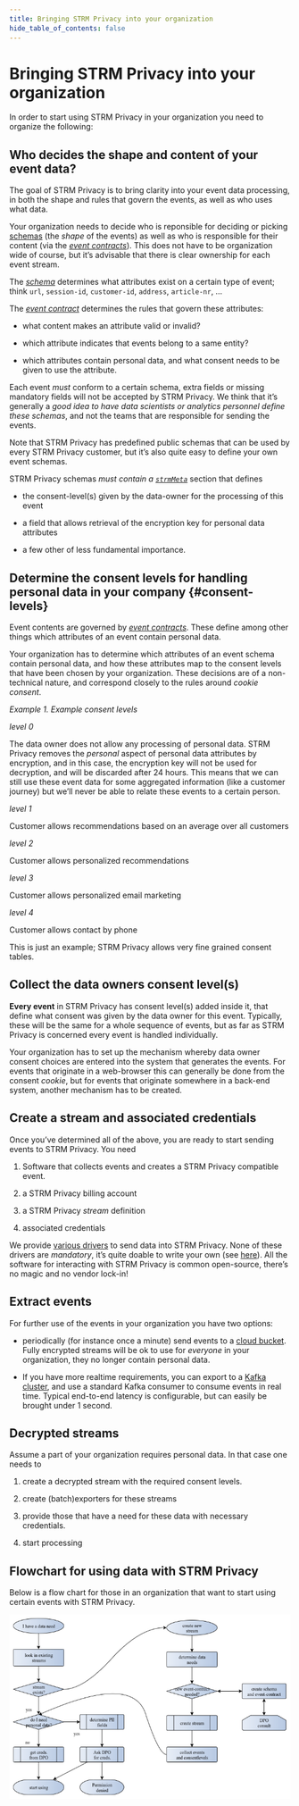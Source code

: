 ```yaml
---
title: Bringing STRM Privacy into your organization
hide_table_of_contents: false
---
```


# Bringing STRM Privacy into your organization

In order to start using STRM Privacy in your organization you need to
organize the following:

## Who decides the shape and content of your event data?

The goal of STRM Privacy is to bring clarity into your event data
processing, in both the shape and rules that govern the events, as well
as who uses what data.

Your organization needs to decide who is reponsible for deciding or
picking [schemas](/02-concepts/02-data-contracts/01-schemas-and-contracts.md#schema) (the
*shape* of the events) as well as who is responsible for their content
(via the [*event
contracts*](/02-concepts/02-data-contracts/01-schemas-and-contracts.md#contract)). This does
not have to be organization wide of course, but it’s advisable that
there is clear ownership for each event stream.

The [*schema*](/02-concepts/02-data-contracts/01-schemas-and-contracts.md#schema) determines
what attributes exist on a certain type of event; think `url`,
`session-id`, `customer-id`, `address`, `article-nr`, …

The [*event contract*](/02-concepts/02-data-contracts/01-schemas-and-contracts.md#contract)
determines the rules that govern these attributes:

-   what content makes an attribute valid or invalid?

-   which attribute indicates that events belong to a same entity?

-   which attributes contain personal data, and what consent needs to be
    given to use the attribute.

Each event *must* conform to a certain schema, extra fields or missing
mandatory fields will not be accepted by STRM Privacy. We think that
it’s generally a *good idea to have data scientists or analytics
personnel define these schemas*, and not the teams that are responsible
for sending the events.

Note that STRM Privacy has predefined public schemas that can be used by
every STRM Privacy customer, but it’s also quite easy to define your own
event schemas.

STRM Privacy schemas *must contain a
[`strmMeta`](/02-concepts/02-data-contracts/03-strm-meta.md)* section that defines

-   the consent-level(s) given by the data-owner for the processing of
    this event

-   a field that allows retrieval of the encryption key for personal
    data attributes

-   a few other of less fundamental importance.

## Determine the consent levels for handling personal data in your company {#consent-levels}

Event contents are governed by [*event
contracts*](/02-concepts/02-data-contracts/01-schemas-and-contracts.md#contract). These define
among other things which attributes of an event contain personal data.

Your organization has to determine which attributes of an event schema
contain personal data, and how these attributes map to the consent
levels that have been chosen by your organization. These decisions are
of a non-technical nature, and correspond closely to the rules around
*cookie consent*.

_Example 1. Example consent levels_
<div class="boxBorder">
<i>level 0</i>

The data owner does not allow any processing of personal data. STRM
Privacy removes the *personal* aspect of personal data attributes by
encryption, and in this case, the encryption key will not be used for
decryption, and will be discarded after 24 hours. This means that we can
still use these event data for some aggregated information (like a
customer journey) but we’ll never be able to relate these events to a
certain person.

<i>level 1</i>

Customer allows recommendations based on an average over all customers

<i>level 2</i>

Customer allows personalized recommendations

<i>level 3</i>  

Customer allows personalized email marketing

<i>level 4</i>  

Customer allows contact by phone

This is just an example; STRM Privacy allows very fine grained consent
tables.
</div>

## Collect the data owners consent level(s)

**Every event** in STRM Privacy has consent level(s) added inside it,
that define what consent was given by the data owner for this event.
Typically, these will be the same for a whole sequence of events, but as
far as STRM Privacy is concerned every event is handled individually.

Your organization has to set up the mechanism whereby data owner consent
choices are entered into the system that generates the events. For
events that originate in a web-browser this can generally be done from
the consent *cookie*, but for events that originate somewhere in a
back-end system, another mechanism has to be created.

## Create a stream and associated credentials

Once you’ve determined all of the above, you are ready to start sending
events to STRM Privacy. You need

1.  Software that collects events and creates a STRM Privacy compatible
    event.

2.  a STRM Privacy billing account

3.  a STRM Privacy *stream* definition

4.  associated credentials

We provide [various drivers](/03-quickstart/01-streaming/03-sending-data/01-language-examples.md) to send data
into STRM Privacy. None of these drivers are *mandatory*, it’s quite
doable to write your own (see [here](/03-quickstart/01-streaming/03-sending-data/02-sending-curl.md)).
All the software for interacting with STRM Privacy is common
open-source, there’s no magic and no vendor lock-in!

## Extract events

For further use of the events in your organization you have two options:

-   periodically (for instance once a minute) send events to a [cloud bucket](/03-quickstart/01-streaming/04-exporting-data/01-batch-export.md). Fully encrypted streams will
    be ok to use for *everyone* in your organization, they no longer
    contain personal data.

-   If you have more realtime requirements, you can export to a [Kafka cluster](/03-quickstart/01-streaming/04-exporting-data/03-exporting-kafka.md), and use a standard Kafka
    consumer to consume events in real time. Typical end-to-end latency
    is configurable, but can easily be brought under 1 second.

## Decrypted streams

Assume a part of your organization requires personal data. In that case
one needs to

1.  create a decrypted stream with the required consent levels.

2.  create (batch)exporters for these streams

3.  provide those that have a need for these data with necessary
    credentials.

4.  start processing

## Flowchart for using data with STRM Privacy

Below is a flow chart for those in an organization that want to start
using certain events with STRM Privacy.

![Using event data](../02-concepts/01-data-processing/images/flowchart.png)
